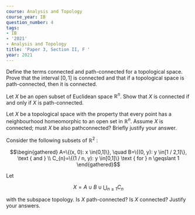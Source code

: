 ```yaml
---
course: Analysis and Topology
course_year: IB
question_number: 4
tags:
- IB
- '2021'
- Analysis and Topology
title: 'Paper 3, Section II, F '
year: 2021
---
```




Define the terms connected and path-connected for a topological space. Prove that the interval $[0,1]$ is connected and that if a topological space is path-connected, then it is connected.

Let $X$ be an open subset of Euclidean space $\mathbb{R}^{n}$. Show that $X$ is connected if and only if $X$ is path-connected.

Let $X$ be a topological space with the property that every point has a neighbourhood homeomorphic to an open set in $\mathbb{R}^{n}$. Assume $X$ is connected; must $X$ be also pathconnected? Briefly justify your answer.

Consider the following subsets of $\mathbb{R}^{2}$ :

$$\begin{gathered}
A=\{(x, 0): x \in(0,1]\}, \quad B=\{(0, y): y \in[1 / 2,1]\}, \text { and } \\
C_{n}=\{(1 / n, y): y \in[0,1]\} \text { for } n \geqslant 1
\end{gathered}$$

Let

$$X=A \cup B \cup \bigcup_{n \geqslant 1} C_{n}$$

with the subspace topology. Is $X$ path-connected? Is $X$ connected? Justify your answers.